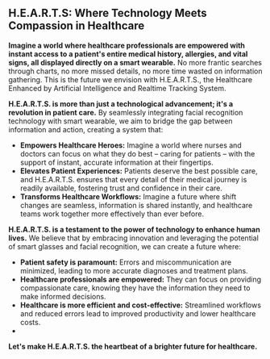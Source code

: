 ##  H.E.A.R.T.S:  Where Technology Meets Compassion in Healthcare

**Imagine a world where healthcare professionals are empowered with instant access to a patient's entire medical history, allergies, and vital signs, all displayed directly on a smart wearable.** No more frantic searches through charts, no more missed details, no more time wasted on information gathering. This is the future we envision with H.E.A.R.T.S., the Healthcare Enhanced by Artificial Intelligence and Realtime Tracking System.

**H.E.A.R.T.S. is more than just a technological advancement; it's a revolution in patient care.**  By seamlessly integrating facial recognition technology with smart wearable, we aim to bridge the gap between information and action, creating a system that:

* **Empowers Healthcare Heroes:**  Imagine a world where nurses and doctors can focus on what they do best – caring for patients –  with the support of instant, accurate information at their fingertips. 
* **Elevates Patient Experiences:**  Patients deserve the best possible care, and H.E.A.R.T.S. ensures that every detail of their medical journey is readily available, fostering trust and confidence in their care.
* **Transforms Healthcare Workflows:**  Imagine a future where shift changes are seamless, information is shared instantly, and healthcare teams work together more effectively than ever before. 

**H.E.A.R.T.S. is a testament to the power of technology to enhance human lives.**  We believe that by embracing innovation and leveraging the potential of smart glasses and facial recognition, we can create a future where:

* **Patient safety is paramount:**  Errors and miscommunication are minimized, leading to more accurate diagnoses and treatment plans.
* **Healthcare professionals are empowered:**  They can focus on providing compassionate care, knowing they have the information they need to make informed decisions.
* **Healthcare is more efficient and cost-effective:**  Streamlined workflows and reduced errors lead to improved productivity and lower healthcare costs.
* 
**Let's make H.E.A.R.T.S. the heartbeat of a brighter future for healthcare.**
